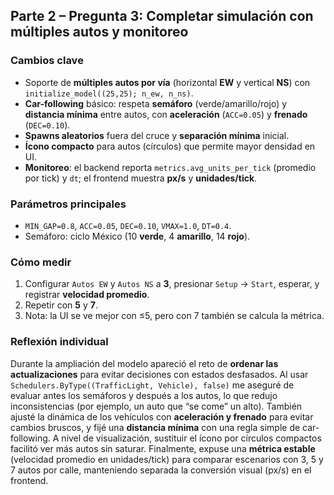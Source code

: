 ## Parte 2 – Pregunta 3: Completar simulación con múltiples autos y monitoreo

### Cambios clave
- Soporte de **múltiples autos por vía** (horizontal **EW** y vertical **NS**) con `initialize_model((25,25); n_ew, n_ns)`.
- **Car-following** básico: respeta **semáforo** (verde/amarillo/rojo) y **distancia mínima** entre autos, con **aceleración** (`ACC=0.05`) y **frenado** (`DEC=0.10`).
- **Spawns aleatorios** fuera del cruce y **separación mínima** inicial.
- **Ícono compacto** para autos (círculos) que permite mayor densidad en UI.
- **Monitoreo**: el backend reporta `metrics.avg_units_per_tick` (promedio por tick) y `dt`; el frontend muestra **px/s** y **unidades/tick**.

### Parámetros principales
- `MIN_GAP=0.8`, `ACC=0.05`, `DEC=0.10`, `VMAX=1.0`, `DT=0.4`.
- Semáforo: ciclo México (10 **verde**, 4 **amarillo**, 14 **rojo**).

### Cómo medir
1. Configurar `Autos EW` y `Autos NS` a **3**, presionar `Setup` → `Start`, esperar, y registrar **velocidad promedio**.
2. Repetir con **5** y **7**.
3. Nota: la UI se ve mejor con ≤5, pero con 7 también se calcula la métrica.

### Reflexión individual
Durante la ampliación del modelo apareció el reto de **ordenar las actualizaciones** para evitar decisiones con estados desfasados. Al usar `Schedulers.ByType((TrafficLight, Vehicle), false)` me aseguré de evaluar antes los semáforos y después a los autos, lo que redujo inconsistencias (por ejemplo, un auto que “se come” un alto). También ajusté la dinámica de los vehículos con **aceleración y frenado** para evitar cambios bruscos, y fijé una **distancia mínima** con una regla simple de car-following. A nivel de visualización, sustituir el ícono por círculos compactos facilitó ver más autos sin saturar. Finalmente, expuse una **métrica estable** (velocidad promedio en unidades/tick) para comparar escenarios con 3, 5 y 7 autos por calle, manteniendo separada la conversión visual (px/s) en el frontend.